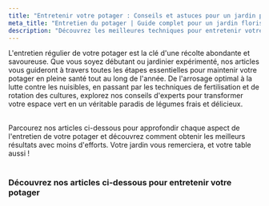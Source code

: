 ```yaml
---
title: "Entretenir votre potager : Conseils et astuces pour un jardin productif"
meta_title: "Entretien du potager | Guide complet pour un jardin florissant"
description: "Découvrez les meilleures techniques pour entretenir votre potager. Conseils d'experts sur l'arrosage, le désherbage, la fertilisation et la lutte contre les nuisibles pour une récolte abondante."
---
```

L'entretien régulier de votre potager est la clé d'une récolte abondante et savoureuse. Que vous soyez débutant ou jardinier expérimenté, nos articles vous guideront à travers toutes les étapes essentielles pour maintenir votre potager en pleine santé tout au long de l'année. De l'arrosage optimal à la lutte contre les nuisibles, en passant par les techniques de fertilisation et de rotation des cultures, explorez nos conseils d'experts pour transformer votre espace vert en un véritable paradis de légumes frais et délicieux.
<br/>
<br/>

Parcourez nos articles ci-dessous pour approfondir chaque aspect de l'entretien de votre potager et découvrez comment obtenir les meilleurs résultats avec moins d'efforts. Votre jardin vous remerciera, et votre table aussi !
<br/>
<br/>

### Découvrez nos articles ci-dessous pour entretenir votre potager

<br/>
